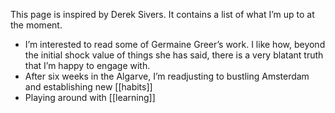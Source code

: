 ---
---
This page is inspired by Derek Sivers. It contains a list of what I’m up to at the moment. 

- I’m interested to read some of Germaine Greer’s work. I like how, beyond the initial shock value of things she has said, there is a very blatant truth that I’m happy to engage with. 
- After six weeks in the Algarve, I’m readjusting to bustling Amsterdam and establishing new [[habits]]
- Playing around with [[learning]]